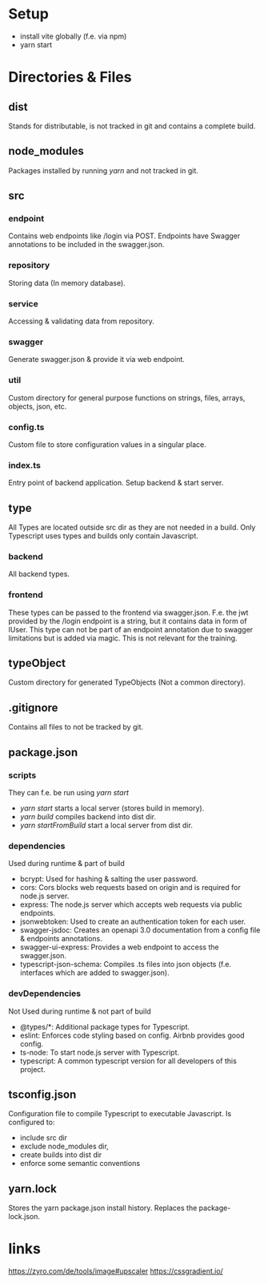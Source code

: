 # Setup
- install vite globally (f.e. via npm)
- yarn start

# Directories & Files
## dist
Stands for distributable, is not tracked in git and contains a complete build.
## node_modules
Packages installed by running *yarn* and not tracked in git.
## src
### endpoint
Contains web endpoints like /login via POST.
Endpoints have Swagger annotations to be included in the swagger.json.
### repository
Storing data (In memory database).
### service
Accessing & validating data from repository.
### swagger
Generate swagger.json & provide it via web endpoint.
### util
Custom directory for general purpose functions on strings, files, arrays, objects, json, etc.
### config.ts
Custom file to store configuration values in a singular place.
### index.ts
Entry point of backend application. Setup backend & start server.
## type
All Types are located outside src dir as they are not needed in a build.
Only Typescript uses types and builds only contain Javascript.
### backend
All backend types.
### frontend
These types can be passed to the frontend via swagger.json.
F.e. the jwt provided by the /login endpoint is a string, but it contains data in form of IUser.
This type can not be part of an endpoint annotation due to swagger limitations but is added via magic.
This is not relevant for the training.
## typeObject
Custom directory for generated TypeObjects (Not a common directory).
## .gitignore
Contains all files to not be tracked by git.
## package.json
### scripts
They can f.e. be run using *yarn start*
- *yarn start* starts a local server (stores build in memory).
- *yarn build* compiles backend into dist dir.
- *yarn startFromBuild* start a local server from dist dir.
### dependencies
Used during runtime & part of build
- bcrypt: Used for hashing & salting the user password.
- cors: Cors blocks web requests based on origin and is required for node.js server.
- express: The node.js server which accepts web requests via public endpoints.
- jsonwebtoken: Used to create an authentication token for each user.
- swagger-jsdoc: Creates an openapi 3.0 documentation from a config file & endpoints annotations.
- swagger-ui-express: Provides a web endpoint to access the swagger.json.
- typescript-json-schema: Compiles .ts files into json objects (f.e. interfaces which are added to swagger.json).
### devDependencies
Not Used during runtime & not part of build
- @types/*: Additional package types for Typescript.
- eslint: Enforces code styling based on config. Airbnb provides good config.
- ts-node: To start node.js server with Typescript.
- typescript: A common typescript version for all developers of this project.
## tsconfig.json
Configuration file to compile Typescript to executable Javascript.
Is configured to:
- include src dir
- exclude node_modules dir,
- create builds into dist dir
- enforce some semantic conventions
## yarn.lock
Stores the yarn package.json install history.
Replaces the package-lock.json.

# links
https://zyro.com/de/tools/image#upscaler
https://cssgradient.io/
